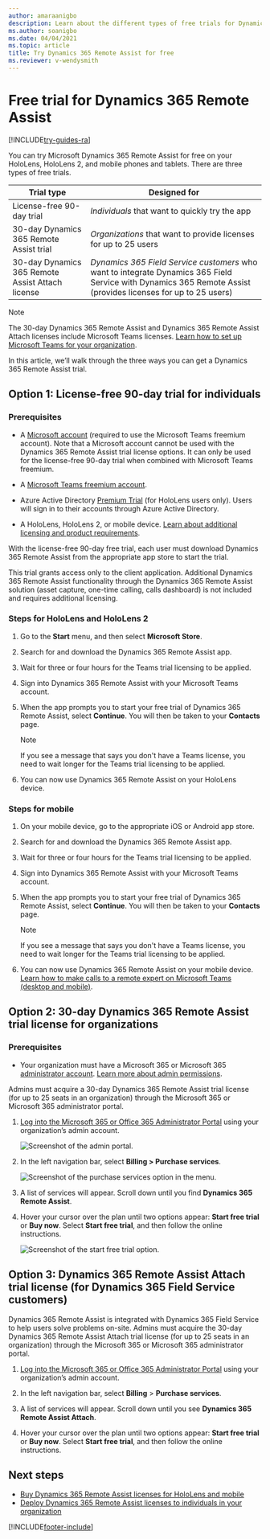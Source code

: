 ```yaml
---
author: amaraanigbo
description: Learn about the different types of free trials for Dynamics 365 Remote Assist.
ms.author: soanigbo
ms.date: 04/04/2021
ms.topic: article
title: Try Dynamics 365 Remote Assist for free 
ms.reviewer: v-wendysmith
---
```


# Free trial for Dynamics 365 Remote Assist

[!INCLUDE[try-guides-ra](../includes/try-guides-ra.md)]

You can try Microsoft Dynamics 365 Remote Assist for free on your HoloLens, HoloLens 2, and mobile phones and tablets. There are three types of free trials. 

|Trial type|Designed for|
|---------------------------|-----------------------------------|
|License-free 90-day trial|*Individuals* that want to quickly try the app|
|30-day Dynamics 365 Remote Assist trial|*Organizations* that want to provide licenses for up to 25 users|
|30-day Dynamics 365 Remote Assist Attach license|*Dynamics 365 Field Service customers* who want to integrate Dynamics 365 Field Service with Dynamics 365 Remote Assist (provides licenses for up to 25 users)|

  > [!NOTE]
  > The 30-day Dynamics 365 Remote Assist and Dynamics 365 Remote Assist Attach licenses include Microsoft Teams licenses. [Learn how to set up Microsoft Teams for your organization](set-up-teams.md). 

In this article, we’ll walk through the three ways you can get a Dynamics 365 Remote Assist trial. 


## Option 1: License-free 90-day trial for individuals

### Prerequisites

- A [Microsoft account](https://account.microsoft.com/account) (required to use the Microsoft Teams freemium account). Note that a Microsoft account cannot be used with the Dynamics 365 Remote Assist trial license options. It can only be used for the license-free 90-day trial when combined with Microsoft Teams freemium. 

- A [Microsoft Teams freemium account](https://products.office.com/microsoft-teams/free).

- Azure Active Directory [Premium Trial](https://azure.microsoft.com/trial/get-started-active-directory/) (for HoloLens users only). Users will sign in to their accounts through Azure Active Directory. 

- A HoloLens, HoloLens 2, or mobile device. [Learn about additional licensing and product requirements](./requirements.md).

With the license-free 90-day free trial, each user must download Dynamics 365 Remote Assist from the appropriate app store to start the trial. 

This trial grants access only to the client application. Additional Dynamics 365 Remote Assist functionality through the Dynamics 365 Remote Assist solution (asset capture, one-time calling, calls dashboard) is not included and requires additional licensing.

### Steps for HoloLens and HoloLens 2

1. Go to the **Start** menu, and then select **Microsoft Store**. 

2. Search for and download the Dynamics 365 Remote Assist app.

3. Wait for three or four hours for the Teams trial licensing to be applied. 

4. Sign into Dynamics 365 Remote Assist with your Microsoft Teams account. 

5. When the app prompts you to start your free trial of Dynamics 365 Remote Assist, select **Continue**. You will then be taken to your **Contacts** page.  

   > [!NOTE]
   > If you see a message that says you don't have a Teams license, you need to wait longer for the Teams trial licensing to be applied. 

6. You can now use Dynamics 365 Remote Assist on your HoloLens device.  

### Steps for mobile

1. On your mobile device, go to the appropriate iOS or Android app store.

2. Search for and download the Dynamics 365 Remote Assist app.

3. Wait for three or four hours for the Teams trial licensing to be applied. 

4. Sign into Dynamics 365 Remote Assist with your Microsoft Teams account. 

5. When the app prompts you to start your free trial of Dynamics 365 Remote Assist, select **Continue**. You will then be taken to your **Contacts** page. 

   > [!NOTE]
   > If you see a message that says you don't have a Teams license, you need to wait longer for the Teams trial licensing to be applied. 
 
6. You can now use Dynamics 365 Remote Assist on your mobile device. [Learn how to make calls to a remote expert on Microsoft Teams (desktop and mobile)](mobile-app/making-calls-with-ar.md).

## Option 2: 30-day Dynamics 365 Remote Assist trial license for organizations

### Prerequisites

- Your organization must have a Microsoft 365 or Microsoft 365 [administrator account](https://www.microsoft.com/microsoft-365/business/office-365-administration). [Learn more about admin permissions](/microsoft-365/admin/add-users/about-admin-roles?#:~:text=In%20the%20Microsoft%20365%20admin%20center%2C%20you%20can,Assigned%20admins%20tab%20to%20add%20users%20to%20roles.). 

Admins must acquire a 30-day Dynamics 365 Remote Assist trial license (for up to 25 seats in an organization) through the Microsoft 365 or Microsoft 365 administrator portal. 

1. [Log into the Microsoft 365 or Office 365 Administrator Portal](https://www.microsoft.com/microsoft-365/business/office-365-administration) using your organization’s admin account.

    ![Screenshot of the admin portal.](./media/buy_1.png "Admin portal")

2. In the left navigation bar, select **Billing > Purchase services**. 

    ![Screenshot of the purchase services option in the menu.](./media/buy_3.png "Purchase services")

3. A list of services will appear. Scroll down until you find **Dynamics 365 Remote Assist**.

4. Hover your cursor over the plan until two options appear: **Start free trial** or **Buy now**. Select **Start free trial**, and then follow the online instructions. 

    ![Screenshot of the start free trial option.](./media/buy_5.png "Start free trial")

## Option 3: Dynamics 365 Remote Assist Attach trial license (for Dynamics 365 Field Service customers)

Dynamics 365 Remote Assist is integrated with Dynamics 365 Field Service to help users solve problems on-site. Admins must acquire the 30-day Dynamics 365 Remote Assist Attach trial license (for up to 25 seats in an organization) through the Microsoft 365 or Microsoft 365 administrator portal. 

1. [Log into the Microsoft 365 or Office 365 Administrator Portal](https://www.microsoft.com/microsoft-365/business/office-365-administration) using your organization’s admin account.
  
2. In the left navigation bar, select **Billing** > **Purchase services**. 
 
3. A list of services will appear. Scroll down until you see **Dynamics 365 Remote Assist Attach**.

4. Hover your cursor over the plan until two options appear: **Start free trial** or **Buy now**. Select **Start free trial**, and then follow the online instructions. 

## Next steps

- [Buy Dynamics 365 Remote Assist licenses for HoloLens and mobile](buy-remote-assist.md)
- [Deploy Dynamics 365 Remote Assist licenses to individuals in your organization](deploy-remote-assist.md)



[!INCLUDE[footer-include](../includes/footer-banner.md)]
